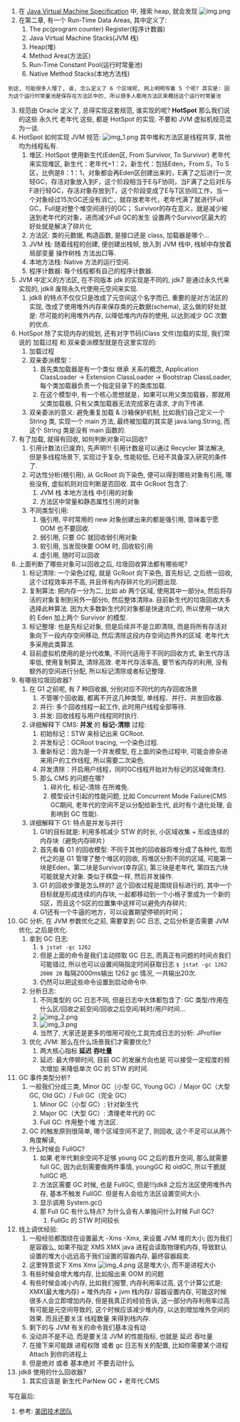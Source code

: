 1. 在 [Java Virtual Machine Specification](https://docs.oracle.com/javase/specs/jvms/se8/html/) 中, 搜索 heap,
   就会发现 ![img.png](images/img.png)
2. 在第二章, 有一个 Run-Time Data Areas, 其中定义了:
    1. The pc(program counter) Register(程序计数器)
    2. Java Virtual Machine Stacks(JVM 栈)
    3. Heap(堆)
    4. Method Area(方法区)
    5. Run-Time Constant Pool(运行时常量池)
    6. Native Method Stacks(本地方法栈)

`到这, 可能很多人懵了, 诶, 怎么定义了 6 个区域呢, 网上明明写着 5 个呢? 其实是: 因为这个运行时常量池是保存在方法区中的, 所以很多人都用方法区来概括这个运行时常量池`

3. 规范由 Oracle 定义了, 总得实现这套规范, 谁实现的呢? **HotSpot** 那么我们说的这些 永久代 老年代 这些, 都是 HotSpot 的实现. 不要和 JVM 虚拟机规范混为一谈.
4. HotSpot 如何实现 JVM 规范: ![img_1.png](images/img_1.png) 其中堆和方法区是线程共享, 其他均为线程私有.
    1. 堆区: HotSpot 使用新生代(Eden区, From Survivor, To Survivor) 老年代来实现堆区, 新生代：老年代=1：2，新生代：包括Eden，From S，To
       S区，比例是8：1：1，对象都会再Eden区创建出来的，E满了之后进行一次轻GC，存活对象放入到F，这个阶段相当于E与F协同，当F满了之后对E与F进行轻GC，存活对象存放到T，这个阶段变成了E与T区协同工作，当一个对象经过15次GC还没有消亡，就存放老年代，老年代满了就进行Full
       GC，Full是对整个堆空间进行的GC； Survivor的存在意义，就是减少被送到老年代的对象，进而减少Full GC的发生 设置两个Survivor区最大的好处就是解决了碎片化
    2. 方法区: 类的元数据, 构造函数, 是接口还是 class, 加载器是哪个...
    3. JVM 栈: 随着线程的创建, 便创建出栈帧, 放入到 JVM 栈中, 栈帧中存放着局部变量 操作树栈 方法出口等.
    5. 本地方法栈: Native 方法的运行空间.
    4. 程序计数器: 每个线程都有自己的程序计数器.
5. JVM 中定义的方法区, 在不同版本 jdk 的实现是不同的, jdk7 是通过永久代来实现的, jdk8 废除永久代使用元空间来实现.
    1. jdk8 的特点不仅仅只是改成了元空间这个名字而已, 重要的是对方法区的实现, 改成了使用堆外内存来保存类的元数据(schema), 这么做的好处就是: 尽可能的利用堆外内存, 以降低堆内内存的使用, 以达到减少 GC 次数的优点. 
6. HotSpot 除了实现内存的规划, 还有对字节码(Class 文件)加载的实现, 我们常说的 加载过程 和 双亲委派模型就是在这里实现的:
    1. 加载过程
    2. 双亲委派模型：
        1. 首先类加载器是有一个类似 继承 关系的概念, Application ClassLoader -> Extension ClassLoader -> Bootstrap ClassLoader,
           每个类加载器负责一个指定目录下的类库加载.
        2. 在这个模型中, 有一个核心思想就是，如果可以用父类加载器，那就用父类加载器, 只有父类加载器无法完成家在请求, 才向下传递.
    3. 双亲委派的意义: 避免重复加载 & 沙箱保护机制, 比如我们自己定义一个 String 类, 实现一个 main 方法, 最终被加载的其实是 java.lang.String, 而这个 String 类是没有 main
       函数的.
7. 有了加载, 就得有回收, 如何判断对象可以回收?
    1. 引用计数法(已废弃), 先声明!!! 引用计数是可以通过 Recycler 算法解决, 但是多线程场景下, 实现过于复杂, 性能较低, 已经不具备深入研究的条件了.
    2. 可达性分析(根引用), 从 GcRoot 向下染色, 便可以得到哪些对象有引用, 哪些没有, 虚拟机则对应判断是否回收. 其中 GcRoot 包含了:
        1. JVM 栈 本地方法栈 中引用的对象
        2. 方法区中常量和静态属性引用的对象
    3. 不同类型引用:
        1. 强引用, 平时常用的 new 对象创建出来的都是强引用, 意味着宁愿 OOM 也不要回收.
        2. 弱引用, 只要 GC 就回收弱引用对象
        3. 软引用, 当发现快要 OOM 时, 回收软引用
        4. 虚引用, 随时可以回收
8. 上面判断了哪些对象可以回收之后, 垃圾回收算法都有哪些呢?
    1. 标记清除: 一个染色过程, 就是 GcRoot 向下染色, 首先标记, 之后统一回收, 这个过程效率并不高, 并且伴有内存碎片化的问题出现.
    2. 复制算法: 把内存一分为二, 比如 ab 两个区域, 使用其中一部分a, 然后将存活的对象复制到另外一部分b, 然后整体清除a. 目前新生代的垃圾回收大多选择此种算法. 因为大多数新生代的对象都是快速消亡的, 所以使用一块大的
       Eden 加上两个 Survivor 的模型.
    3. 标记整理: 也是先标记对象, 但是后续并不是立即清除, 而是将所有存活对象向下一段内存空间移动, 然后清除这段内存空间边界外的区域. 老年代大多采用此类算法.
    4. 目前虚拟机使用的是分代收集, 不同代适用于不同的回收方式, 新生代存活率低, 使用复制算法, 清除高效. 老年代存活率高, 要节省内存的利用, 没有额外的空间进行分配, 所以标记清除或者标记整理.
9. 有哪些垃圾回收器?
    1. 在 G1 之前呢, 有 7 种回收器, 分别对应不同代的内存回收场景
        1. 不管哪个回收器, 都离不开这几种类型, 单线程、并行、并发回收器.
        2. 并行: 多个回收线程一起工作, 此时用户线程全部等待.
        3. 并发: 回收线程与用户线程同时执行.
    2. 详细解释下 CMS: **并发** 的 **标记-清除** 过程:
        1. 初始标记：STW 来标记出来 GCRoot.
        2. 并发标记：GCRoot tracing, 一个染色过程.
        3. 重新标记：因为是一个并发模型, 在上面的染色过程中, 可能会掺杂进来用户的工作线程, 所以需要二次染色.
        4. 并发清除：开启用户线程，同时GC线程开始对为标记的区域做清扫.
        5. 那么 CMS 的问题在哪?
            1. 碎片化, 标记-清除 在所难免.
            2. 模型设计引起的性能问题, 比如 Concurrent Mode Failure(CMS GC期间, 老年代的空间不足以分配给新生代, 此时有个退化处理, 会影响到 GC 性能).
    3. 详细解释下 G1: 特点是并发与并行
        1. G1的目标就是: 利用多核减少 STW 的时长, 小区域收集 + 形成连续的内存块（避免内存碎片）
        2. 首先看看 G1 的回收模型: 不同于其他的回收器将堆分成了各种代, 取而代之的是 G1 管理了整个堆区的回收, 将堆区分割不同的区域, 可能第一块是Eden，第二块是Survivor(幸存区), 第三块是老年代,
           第四五六块可能就是大对象. 类似于棋盘一样, 然后并发操作.
        3. G1 的回收步骤是怎么样的? 这个回收过程是围绕目标进行的, 其中一个目标就是形成连续的内存块, 一起都移动到一个小格子里成为一个新的S区，而且这个S区的位置集中这样可以避免内存碎片;
        4. G1还有一个牛逼的地方，可以设置期望停顿的时间；
10. GC 分析, 在 JVM 参数优化之前, 需要拿到 GC 日志, 之后分析是否需要 JVM 优化, 之后是优化.
    1. 拿到 GC 日志:
        1. `$ jstat -gc 1262`
        2. 但是上面的命令是我们主动捞取 GC 日志, 而真正有问题的时间点我们可能错过, 所以也可以设置间隔指定时间获取日志 `$ jstat -gc 1262 2000 20` 每隔2000ms输出 1262 gc 情况,
           一共输出20次.
        3. 仍然可以把这些命令设置到启动命令中.
    2. 分析日志:
        1. 不同类型的 GC 日志不同, 但是日志中大体都包含了: GC 类型/作用在什么区/回收之前空间/回收之后空间/耗时/用户时间...
        2. ![img_2.png](images/img_2.png)
        3. ![img_3.png](images/img_3.png)
        4. 当然了, 大家还是更多的借用可视化工具完成日志的分析: JProfiler
    3. 优化 JVM: 那么在什么场景我们才需要优化?
        1. 两大核心指标 **延迟** **吞吐量**
        2. 延迟: 最大停顿时间, 目前 GC 的发展方向也是 可以接受一定程度的频次增加 来降低单次 GC 的 STW 的时间.
11. GC 事件类型分析?
    1. 一般我们分成三类, Minor GC（小型 GC, Young GC）/ Major GC（大型 GC, Old GC）/ Full GC（完全 GC）
       1. Minor GC（小型 GC）: 针对新生代
       2. Major GC（大型 GC）: 清理老年代的 GC
       3. Full GC: 作用整个堆 方法区.
    2. GC 的触发原则很简单, 哪个区域空间不足了, 则回收, 这个不足可以从两个角度解读,
    3. 什么时候会 FullGC?
        1. 如果 老年代剩余空间不足够 young GC 之后的晋升空间, 那么就需要 full GC, 因为此刻需要做两件事情, youngGC 和 oldGC, 所以干脆就 fullGC 吧.
        2. 方法区需要 GC 时候, 也是 FullGC, 但是!!!jdk8 之后方法区使用堆外内存, 基本不触发 FullGC. 但是有人会给方法区设置空间大小.
        3. 显示调用 System.gc()
        4. 那 Full GC 有什么特点? 为什么会有人单独问什么时候 Full GC?
            1. FullGc 的 STW 时间较长
12. 线上调优经验:
    1. 一般经验都围绕在设置最大 -Xms -Xmx, 来设置 JVM 堆的大小; 因为我们是容器么, 如果不指定 XMS XMX java 进程会读取物理机内存, 导致默认设置的堆大小远远高于我们设置的容器内存, 最终容器超卖.
    2. 这里特意说下 Xms Xmx ![img_4.png](images/img_4.png) 这是堆大小, 而不是进程大小
    3. 有些时候会增大堆内存, 比如报出来 OOM 的问题
    4. 有些时候会减小内存, 比如我们报警, 内存利用率过高, 这个计算公式是: XMX(最大堆内存) + 堆外内存 + jvm 栈内存/ 容器设置内存, 可能这时候很多人会立即增加内存, 但是我真正的经验告诉,
       这一部分内存利用率过高有可能是元空间导致的, 这个时候应该减少堆内存, 以达到增加堆外空间的效果. 而且还要关注 线程数量 来得到栈内存.
    5. 剩下的与 JVM 有关的命令我们基本没有动
    6. 没动并不是不动, 而是要关注 JVM 的性能指标, 也就是 延迟 吞吐量
    7. 在接下来可能跟 进程权限 或者 gc 日志有关的配置, 比如你需要某个进程 Attach 到你的进程上 
    8. 但是绝对 或者 基本绝对 不要去动什么
13. jdk8 使用的什么回收器?
    1. 其实应该是 新生代:ParNew GC + 老年代:CMS

写在最后:

1. 参考: [美团技术团队](https://tech.meituan.com/2020/11/12/java-9-cms-gc.html)
